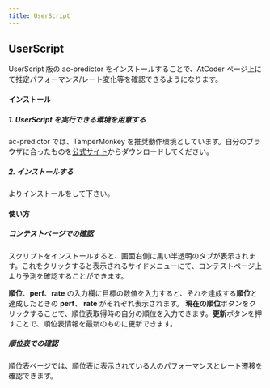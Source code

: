 ```yaml
---
title: UserScript
---
```


## UserScript
UserScript 版の ac-predictor をインストールすることで、AtCoder ページ上にて推定パフォーマンス/レート変化等を確認できるようになります。
  
#### インストール
##### 1. UserScript を実行できる環境を用意する

ac-predictor では、TamperMonkey を推奨動作環境としています。自分のブラウザに合ったものを<a href=https://www.tampermonkey.net>公式サイト</a>からダウンロードしてください。
  
##### 2. インストールする
<a href=https://greasyfork.org/ja/scripts/369954-ac-predictor></a> よりインストールをして下さい。

#### 使い方
##### コンテストページでの確認
スクリプトをインストールすると、画面右側に黒い半透明のタブが表示されます。これをクリックすると表示されるサイドメニューにて、コンテストページ上より予測を確認することができます。


<b>順位</b>、<b>perf</b>、<b>rate</b> の入力欄に目標の数値を入力すると、それを達成する<b>順位</b>と達成したときの <b>perf</b>、 <b>rate</b> がそれぞれ表示されます。 <b>現在の順位</b>ボタンをクリックすることで、順位表取得時の自分の順位を入力できます。<b>更新</b>ボタンを押すことで、順位表情報を最新のものに更新できます。

##### 順位表での確認

順位表ページでは、順位表に表示されている人のパフォーマンスとレート遷移を確認できます。
